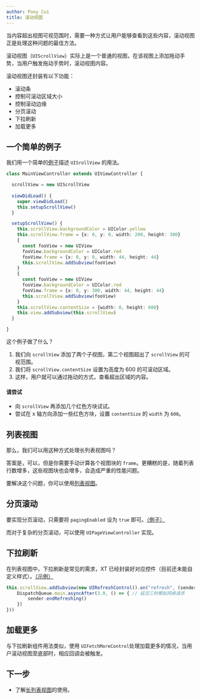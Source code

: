```yaml
---
author: Pony Cui
title: 滚动视图
---
```


当内容超出视图可视范围时，需要一种方式让用户能够查看到这些内容，滚动视图正是处理这种问题的最佳方法。

滚动视图（```UIScrollView```）实际上是一个普通的视图，在该视图上添加拖动手势，当用户触发拖动手势时，滚动视图内容。

滚动视图还封装有以下功能：

* 滚动条
* 控制可滚动区域大小
* 控制滚动边缘
* 分页滚动
* 下拉刷新
* 加载更多

## 一个简单的例子

我们用一个简单的[例子](https://stackblitz.com/edit/xt-sample-scroller)描述 ```UISrollView``` 的用法。

```typescript
class MainViewController extends UIViewController {

  scrollView = new UIScrollView
  
  viewDidLoad() {
    super.viewDidLoad()
    this.setupScrollView()
  }

  setupScrollView() {
    this.scrollView.backgroundColor = UIColor.yellow
    this.scrollView.frame = {x: 0, y: 0, width: 200, height: 300}
    {
      const fooView = new UIView
      fooView.backgroundColor = UIColor.red
      fooView.frame = {x: 0, y: 0, width: 44, height: 44}
      this.scrollView.addSubview(fooView)
    }
    {
      const fooView = new UIView
      fooView.backgroundColor = UIColor.red
      fooView.frame = {x: 0, y: 300, width: 44, height: 44}
      this.scrollView.addSubview(fooView)
    }
    this.scrollView.contentSize = {width: 0, height: 600}
    this.view.addSubview(this.scrollView)
  }

}
```

这个例子做了什么？

1. 我们向 ```scrollView``` 添加了两个子视图，第二个视图超出了 ```scrollView``` 的可视范围。
2. 我们将 ```scrollView.contentSize``` 设置为高度为 600 的可滚动区域。
3. 这样，用户就可以通过拖动的方式，查看超出区域的内容。

#### 请尝试

* 向 ```scrollView``` 再添加几个红色方块试试。
* 尝试在 x 轴方向添加一些红色方块，设置 ```contentSize``` 的 ```width``` 为 ```600```。

## 列表视图

那么，我们可以用这种方式处理长列表视图吗？

答案是，可以，但是你需要手动计算各个视图块的 ```frame```。更糟糕的是，随着列表行数增多，这些视图块也会增多，会造成严重的性能问题。

要解决这个问题，你可以使用[列表视图](TableView.md)。

## 分页滚动

要实现分页滚动，只需要将 ```pagingEnabled``` 设为 ```true``` 即可。[（例子）](https://stackblitz.com/edit/xt-sample-scroller-paging)

而对于复杂的分页滚动，可以使用 ```UIPageViewController``` 实现。

## 下拉刷新

在列表视图中，下拉刷新是常见的需求，XT 已经封装好对应控件（目前还未能自定义样式）。[（示例）](https://stackblitz.com/edit/xt-sample-scroller-refresh)

```typescript
this.scrollView.addSubview(new UIRefreshControl().on("refresh", (sender: UIRefreshControl) => {
    DispatchQueue.main.asyncAfter(3.0, () => { // 延迟三秒模拟网络请求
        sender.endRefreshing()
    })
}))
```

## 加载更多

与下拉刷新组件用法类似，使用 ```UIFetchMoreControl```处理加载更多的情况，当用户滚动视图至底部时，相应回调会被触发。

## 下一步

* 了解[长列表视图](guide-tableview.md)的使用。